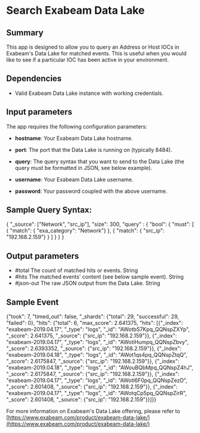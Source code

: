 # Search Exabeam Data Lake
## Summary
This app is designed to allow you to query an Address or Host IOCs in Exabeam's Data Lake for matched events. This is useful when you would like to see if a particular IOC has been active in your environment.

## Dependencies
- Valid Exabeam Data Lake instance with working credentials.

## Input parameters
The app requires the following configuration parameters:

- **hostname**: Your Exabeam Data Lake hostname.

- **port**: The port that the Data Lake is running on (typically 8484).

- **query**: The query syntax that you want to send to the Data Lake (the query must be formatted in JSON, see below example).

- **username**: Your Exabeam Data Lake username.

- **password**: Your password coupled with the above username.

## Sample Query Syntax:

{
    "_source": ["Network", "src_ip"],
    "size": 300,
    "query" : {
        "bool": {
            "must": [
                {
                    "match": { "exa_category": "Network"}
                },
                {
                    "match": { "src_ip": "192.168.2.159"}
                }
            ]
        }
    }
}



## Output parameters
- #total	The count of matched hits or events. String
- #hits	The matched events' content (see below sample event).  String
- #json-out	The raw JSON output from the Data Lake.  String

## Sample Event
{"took": 7, "timed_out": false, "_shards": {"total": 29, "successful": 29, "failed": 0}, "hits": {"total": 6, "max_score": 2.641375, "hits": [{"_index": "exabeam-2019.04.17", "_type": "logs", "_id": "AWotbS7Kpq_QQNspZXYp", "_score": 2.641375, "_source": {"src_ip": "192.168.2.159"}}, {"_index": "exabeam-2019.04.17", "_type": "logs", "_id": "AWotiHumpq_QQNspZbvy", "_score": 2.6393352, "_source": {"src_ip": "192.168.2.159"}}, {"_index": "exabeam-2019.04.18", "_type": "logs", "_id": "AWot1qs4pq_QQNspZtqQ", "_score": 2.6175847, "_source": {"src_ip": "192.168.2.159"}}, {"_index": "exabeam-2019.04.18", "_type": "logs", "_id": "AWouBQbMpq_QQNspZ4hJ", "_score": 2.6175847, "_source": {"src_ip": "192.168.2.159"}}, {"_index": "exabeam-2019.04.17", "_type": "logs", "_id": "AWotl6F0pq_QQNspZezD", "_score": 2.601408, "_source": {"src_ip": "192.168.2.159"}}, {"_index": "exabeam-2019.04.17", "_type": "logs", "_id": "AWotqCp5pq_QQNspZirR", "_score": 2.601408, "_source": {"src_ip": "192.168.2.159"}}]}}


For more information on Exabeam's Data Lake offering, please refer to [https://www.exabeam.com/product/exabeam-data-lake/](https://www.exabeam.com/product/exabeam-data-lake/)